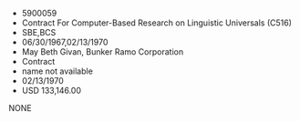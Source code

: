 * 5900059
* Contract For Computer-Based Research on           Linguistic Universals (C516)
* SBE,BCS
* 06/30/1967,02/13/1970
* May Beth Givan, Bunker Ramo Corporation
* Contract
*   name not available
* 02/13/1970
* USD 133,146.00

NONE